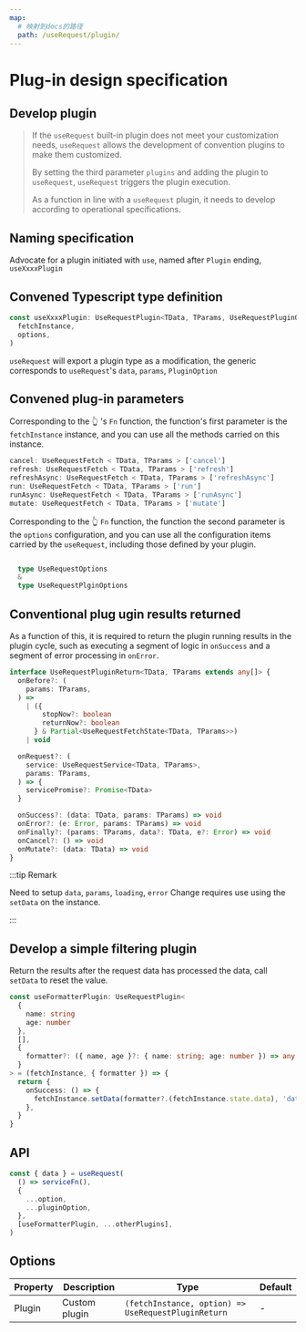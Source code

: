 ```yaml
---
map:
  # 映射到docs的路径
  path: /useRequest/plugin/
---
```


# Plug-in design specification

## Develop plugin

> If the `useRequest` built-in plugin does not meet your customization needs, `useRequest` allows the development of convention plugins to make them customized.
>
> By setting the third parameter `plugins` and adding the plugin to `useRequest`, `useRequest` triggers the plugin execution.
>
> As a function in line with a `useRequest` plugin, it needs to develop according to operational specifications.

## Naming specification

Advocate for a plugin initiated with `use`, named after `Plugin` ending, `useXxxxPlugin`

## Convened Typescript type definition

```typescript
const useXxxxPlugin: UseRequestPlugin<TData, TParams, UseRequestPluginOption> = Fn(
  fetchInstance,
  options,
)
```

`useRequest` will export a plugin type as a modification, the generic corresponds to `useRequest`'s `data`, `params`, `PluginOption`

## Convened plug-in parameters

Corresponding to the 👆 's `Fn` function, the function's first parameter is the `fetchInstance` instance, and you can use all the methods carried on this instance.

```typescript
cancel: UseRequestFetch < TData, TParams > ['cancel']
refresh: UseRequestFetch < TData, TParams > ['refresh']
refreshAsync: UseRequestFetch < TData, TParams > ['refreshAsync']
run: UseRequestFetch < TData, TParams > ['run']
runAsync: UseRequestFetch < TData, TParams > ['runAsync']
mutate: UseRequestFetch < TData, TParams > ['mutate']
```

Corresponding to the 👆 `Fn` function, the function the second parameter is the `options` configuration, and you can use all the configuration items carried by the `useRequest`, including those defined by your plugin.

```typescript

  type UseRequestOptions
  &
  type UseRequestPlginOptions

```

## Conventional plug ugin results returned

As a function of this, it is required to return the plugin running results in the plugin cycle, such as executing a segment of logic in `onSuccess` and a segment of error processing in `onError`.

```typescript
interface UseRequestPluginReturn<TData, TParams extends any[]> {
  onBefore?: (
    params: TParams,
  ) =>
    | ({
        stopNow?: boolean
        returnNow?: boolean
      } & Partial<UseRequestFetchState<TData, TParams>>)
    | void

  onRequest?: (
    service: UseRequestService<TData, TParams>,
    params: TParams,
  ) => {
    servicePromise?: Promise<TData>
  }

  onSuccess?: (data: TData, params: TParams) => void
  onError?: (e: Error, params: TParams) => void
  onFinally?: (params: TParams, data?: TData, e?: Error) => void
  onCancel?: () => void
  onMutate?: (data: TData) => void
}
```

:::tip Remark

Need to setup `data`, `params`, `loading`, `error` Change requires use using the `setData` on the instance.

:::

## Develop a simple filtering plugin

<demo src="./demo/demo.vue"
  language="vue"
  title=""
  desc="Field filter plug-in to modify the original data when the data request is successful"> </demo>

Return the results after the request data has processed the data, call `setData` to reset the value.

```typescript
const useFormatterPlugin: UseRequestPlugin<
  {
    name: string
    age: number
  },
  [],
  {
    formatter?: ({ name, age }?: { name: string; age: number }) => any
  }
> = (fetchInstance, { formatter }) => {
  return {
    onSuccess: () => {
      fetchInstance.setData(formatter?.(fetchInstance.state.data), 'data')
    },
  }
}
```

## API

```typescript
const { data } = useRequest(
  () => serviceFn(),
  {
    ...option,
    ...pluginOption,
  },
  [useFormatterPlugin, ...otherPlugins],
)
```

## Options

| Property | Description   | Type                                                | Default |
| -------- | ------------- | --------------------------------------------------- | ------- |
| Plugin   | Custom plugin | `(fetchInstance, option) => UseRequestPluginReturn` | -       |
